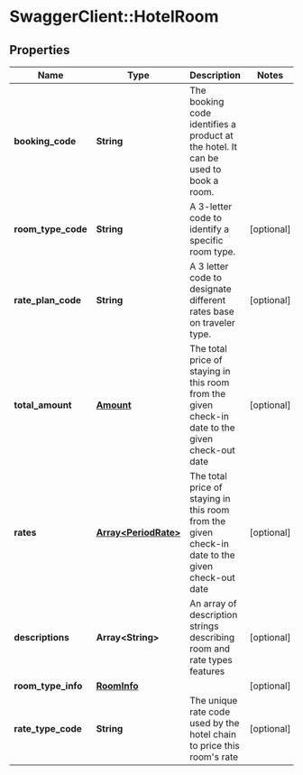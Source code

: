 # SwaggerClient::HotelRoom

## Properties
Name | Type | Description | Notes
------------ | ------------- | ------------- | -------------
**booking_code** | **String** | The booking code identifies a product at the hotel. It can be used to book a room. | 
**room_type_code** | **String** | A 3-letter code to identify a specific room type. | [optional] 
**rate_plan_code** | **String** | A 3 letter code to designate different rates base on traveler type. | [optional] 
**total_amount** | [**Amount**](Amount.md) | The total price of staying in this room from the given check-in date to the given check-out date | [optional] 
**rates** | [**Array&lt;PeriodRate&gt;**](PeriodRate.md) | The total price of staying in this room from the given check-in date to the given check-out date | [optional] 
**descriptions** | **Array&lt;String&gt;** | An array of description strings describing room and rate types features | [optional] 
**room_type_info** | [**RoomInfo**](RoomInfo.md) |  | [optional] 
**rate_type_code** | **String** | The unique rate code used by the hotel chain to price this room&#39;s rate | [optional] 


